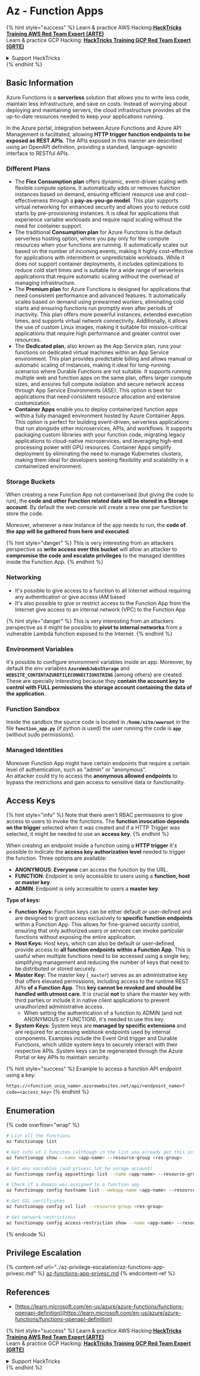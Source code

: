 # Az - Function Apps

{% hint style="success" %}
Learn & practice AWS Hacking:<img src="../../../.gitbook/assets/image (1) (1) (1) (1).png" alt="" data-size="line">[**HackTricks Training AWS Red Team Expert (ARTE)**](https://training.hacktricks.xyz/courses/arte)<img src="../../../.gitbook/assets/image (1) (1) (1) (1).png" alt="" data-size="line">\
Learn & practice GCP Hacking: <img src="../../../.gitbook/assets/image (2) (1).png" alt="" data-size="line">[**HackTricks Training GCP Red Team Expert (GRTE)**<img src="../../../.gitbook/assets/image (2) (1).png" alt="" data-size="line">](https://training.hacktricks.xyz/courses/grte)

<details>

<summary>Support HackTricks</summary>

* Check the [**subscription plans**](https://github.com/sponsors/carlospolop)!
* **Join the** 💬 [**Discord group**](https://discord.gg/hRep4RUj7f) or the [**telegram group**](https://t.me/peass) or **follow** us on **Twitter** 🐦 [**@hacktricks\_live**](https://twitter.com/hacktricks_live)**.**
* **Share hacking tricks by submitting PRs to the** [**HackTricks**](https://github.com/carlospolop/hacktricks) and [**HackTricks Cloud**](https://github.com/carlospolop/hacktricks-cloud) github repos.

</details>
{% endhint %}

## Basic Information

Azure Functions is a **serverless** solution that allows you to write less code, maintain less infrastructure, and save on costs. Instead of worrying about deploying and maintaining servers, the cloud infrastructure provides all the up-to-date resources needed to keep your applications running.

In the Azure portal, integration between Azure Functions and Azure API Management is facilitated, allowing **HTTP trigger function endpoints to be exposed as REST APIs**. The APIs exposed in this manner are described using an OpenAPI definition, providing a standard, language-agnostic interface to RESTful APIs.

### Different Plans

* The **Flex Consumption plan** offers dynamic, event-driven scaling with flexible compute options. It automatically adds or removes function instances based on demand, ensuring efficient resource use and cost-effectiveness through a **pay-as-you-go model**. This plan supports virtual networking for enhanced security and allows you to reduce cold starts by pre-provisioning instances. It is ideal for applications that experience variable workloads and require rapid scaling without the need for container support.
* The traditional **Consumption plan** for Azure Functions is the default serverless hosting option, where you pay only for the compute resources when your functions are running. It automatically scales out based on the number of incoming events, making it highly cost-effective for applications with intermittent or unpredictable workloads. While it does not support container deployments, it includes optimizations to reduce cold start times and is suitable for a wide range of serverless applications that require automatic scaling without the overhead of managing infrastructure.
* The **Premium plan** for Azure Functions is designed for applications that need consistent performance and advanced features. It automatically scales based on demand using prewarmed workers, eliminating cold starts and ensuring functions run promptly even after periods of inactivity. This plan offers more powerful instances, extended execution times, and supports virtual network connectivity. Additionally, it allows the use of custom Linux images, making it suitable for mission-critical applications that require high performance and greater control over resources.
* The **Dedicated plan**, also known as the App Service plan, runs your functions on dedicated virtual machines within an App Service environment. This plan provides predictable billing and allows manual or automatic scaling of instances, making it ideal for long-running scenarios where Durable Functions are not suitable. It supports running multiple web and function apps on the same plan, offers larger compute sizes, and ensures full compute isolation and secure network access through App Service Environments (ASE). This option is best for applications that need consistent resource allocation and extensive customization.
* **Container Apps** enable you to deploy containerized function apps within a fully managed environment hosted by Azure Container Apps. This option is perfect for building event-driven, serverless applications that run alongside other microservices, APIs, and workflows. It supports packaging custom libraries with your function code, migrating legacy applications to cloud-native microservices, and leveraging high-end processing power with GPU resources. Container Apps simplify deployment by eliminating the need to manage Kubernetes clusters, making them ideal for developers seeking flexibility and scalability in a containerized environment.

### **Storage Buckets**

When creating a new Function App not containerised (but giving the code to run), the **code and other Function related data will be stored in a Storage account**. By default the web console will create a new one per function to store the code.

Moreover, whenever a new instance of the app needs to run, the **code of the app will be gathered from here and executed**.

{% hint style="danger" %}
This is very interesting from an attackers perspective as **write access over this bucket** will allow an attacker to **compromise the code and escalate privileges** to the managed identities inside the Function App.
{% endhint %}

### Networking

* It's possible to give access to a function to all Internet without requiring any authentication or give access IAM based
* It's also possible to give or restrict access to the Function App from the Internet give access to an internal network (VPC) to the Function App

{% hint style="danger" %}
This is very interesting from an attackers perspective as it might be possible to **pivot to internal networks** from a vulnerable Lambda function exposed to the Internet.
{% endhint %}

### **Environment Variables**

it's possible to configure environment variables inside an app. Moreover, by default the env variables **`AzureWebJobsStorage`** and **`WEBSITE_CONTENTAZUREFILECONNECTIONSTRING`** (among others) are created. These are specially interesting because they **contain the account key to control with FULL permissions the storage account containing the data of the application**.

### **Function Sandbox**

Inside the sandbox the source code is located in **`/home/site/wwwroot`** in the file **`function_app.py`** (if python is used) the user running the code is **`app`** (without sudo permissions).



### **Managed Identities**

Moreover Function App might have certain endpoints that require a certain level of authentication, such as "admin" or "anonymous".\
An attacker could try to access the **anonymous allowed endpoints** to bypass the restrictions and gain access to sensitive data or functionality.

## Access Keys

{% hint style="info" %}
Note that there aren't RBAC permissions to give access to users to invoke the functions. The **function invocation depends on the trigger** selected when it was created and if a HTTP Trigger was selected, it might be needed to use an **access key**.
{% endhint %}

When creating an endpoint inside a function using a **HTTP trigger** it's possible to indicate the **access key authorization level** needed to trigger the function. Three options are available:

* **ANONYMOUS**: **Everyone** can access the function by the URL.
* **FUNCTION**: Endpoint is only accessible to users using a **function, host or master key**.
* **ADMIN**: Endpoint is only accessible to users a **master key**.

**Type of keys:**

* **Function Keys:** Function keys can be either default or user-defined and are designed to grant access exclusively to **specific function endpoints** within a Function App. This allows for fine-grained security control, ensuring that only authorized users or services can invoke particular functions without exposing the entire application.
* **Host Keys:** Host keys, which can also be default or user-defined, provide access to **all function endpoints within a Function App**. This is useful when multiple functions need to be accessed using a single key, simplifying management and reducing the number of keys that need to be distributed or stored securely.
* **Master Key:** The master key (`_master`) serves as an administrative key that offers elevated permissions, including access to the runtime REST APIs **of a Function App**. This **key cannot be revoked and should be handled with utmost care**. It is crucial **not** to share the master key with third parties or include it in native client applications to prevent unauthorized administrative access.
  * When setting the authentication of a function to ADMIN (and not ANONYMOUS or FUNCTION), it's needed to use this key.
* **System Keys:** System keys are **managed by specific extensions** and are required for accessing webhook endpoints used by internal components. Examples include the Event Grid trigger and Durable Functions, which utilize system keys to securely interact with their respective APIs. System keys can be regenerated through the Azure Portal or key APIs to maintain security.

{% hint style="success" %}
Example to access a function API endpoint using a key:

`https://<function_uniq_name>.azurewebsites.net/api/<endpoint_name>?code=<access_key>`
{% endhint %}

## Enumeration

{% code overflow="wrap" %}
```bash
# List all the functions
az functionapp list

# Get info of 1 funciton (although in the list you already get this info)
az functionapp show --name <app-name> --resource-group <res-group>

# Get env variables (and privesc tot he sorage account)
az functionapp config appsettings list --name <app-name> --resource-group <res-group>

# Check if a domain was assigned to a function app
az functionapp config hostname list --webapp-name <app-name> --resource-group <res-group>

# Get SSL certificates
az functionapp config ssl list --resource-group <res-group>

# Get network restrictions
az functionapp config access-restriction show --name <app-name> --resource-group <res-group>
```
{% endcode %}

## Privilege Escalation

{% content-ref url="../az-privilege-escalation/az-functions-app-privesc.md" %}
[az-functions-app-privesc.md](../az-privilege-escalation/az-functions-app-privesc.md)
{% endcontent-ref %}

## References

* [https://learn.microsoft.com/en-us/azure/azure-functions/functions-openapi-definition](https://learn.microsoft.com/en-us/azure/azure-functions/functions-openapi-definition)

{% hint style="success" %}
Learn & practice AWS Hacking:<img src="../../../.gitbook/assets/image (1) (1) (1) (1).png" alt="" data-size="line">[**HackTricks Training AWS Red Team Expert (ARTE)**](https://training.hacktricks.xyz/courses/arte)<img src="../../../.gitbook/assets/image (1) (1) (1) (1).png" alt="" data-size="line">\
Learn & practice GCP Hacking: <img src="../../../.gitbook/assets/image (2) (1).png" alt="" data-size="line">[**HackTricks Training GCP Red Team Expert (GRTE)**<img src="../../../.gitbook/assets/image (2) (1).png" alt="" data-size="line">](https://training.hacktricks.xyz/courses/grte)

<details>

<summary>Support HackTricks</summary>

* Check the [**subscription plans**](https://github.com/sponsors/carlospolop)!
* **Join the** 💬 [**Discord group**](https://discord.gg/hRep4RUj7f) or the [**telegram group**](https://t.me/peass) or **follow** us on **Twitter** 🐦 [**@hacktricks\_live**](https://twitter.com/hacktricks_live)**.**
* **Share hacking tricks by submitting PRs to the** [**HackTricks**](https://github.com/carlospolop/hacktricks) and [**HackTricks Cloud**](https://github.com/carlospolop/hacktricks-cloud) github repos.

</details>
{% endhint %}
